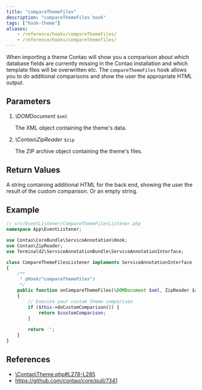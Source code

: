 ```yaml
---
title: "compareThemeFiles"
description: "compareThemeFiles hook"
tags: ["hook-theme"]
aliases:
    - /reference/hooks/compareThemeFiles/
    - /reference/hooks/comparethemefiles/
---
```



When importing a theme Contao will show you a comparison about which database
fields are currently missing in the Contao installation and which template files
will be overwritten etc. The `compareThemeFiles` hook allows you to do additional
comparisons and show the user the appropriate HTML output.


## Parameters

1. *\DOMDocument* `$xml`

    The XML object containing the theme's data.

2. *\Contao\ZipReader* `$zip`

    The ZIP archive object containing the theme's files.


## Return Values

A string containing additional HTML for the back end, showing the user the result
of the custom comparison. Or an empty string.


## Example

```php
// src/EventListener/CompareThemeFilesListener.php
namespace App\EventListener;

use Contao\CoreBundle\ServiceAnnotation\Hook;
use Contao\ZipReader;
use Terminal42\ServiceAnnotationBundle\ServiceAnnotationInterface;

class CompareThemeFilesListener implements ServiceAnnotationInterface
{
    /**
     * @Hook("compareThemeFiles")
     */
    public function onCompareThemeFiles(\DOMDocument $xml, ZipReader $zip): string
    {
        // Execute your custom theme comparison
        if ($this->doCustomComparison()) {
            return $customComparison;
        }
        
        return '';
    }
}
```


## References

* [\Contao\Theme.php#L278-L285](https://github.com/contao/contao/blob/4.7.6/core-bundle/src/Resources/contao/classes/Theme.php#L278-L285)
* https://github.com/contao/core/pull/7341
